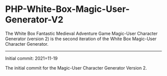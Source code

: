# PHP-White-Box-Magic-User-Generator-V2
The White Box Fantastic Medieval Adventure Game Magic-User Character Generator (version 2) is the second iteration of the White Box Magic-User Character Generator.


----------------------


Initial commit: 2021=11-19

The initial commit for the Magic-User Character Generator Version 2.
